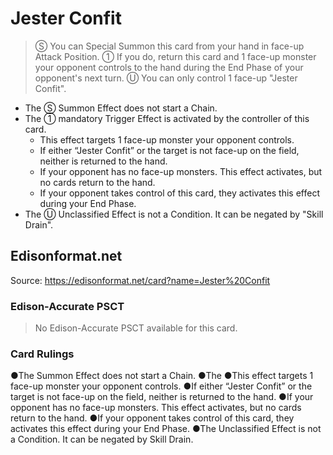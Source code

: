 # Jester Confit

> Ⓢ You can Special Summon this card from your hand in face-up Attack Position. ① If you do, return this card and 1 face-up monster your opponent controls to the hand during the End Phase of your opponent's next turn. Ⓤ You can only control 1 face-up "Jester Confit".

*   The Ⓢ Summon Effect does not start a Chain.
*   The ① mandatory Trigger Effect is activated by the controller of this card.
    *   This effect targets 1 face-up monster your opponent controls.
    *   If either “Jester Confit” or the target is not face-up on the field, neither is returned to the hand.
    *   If your opponent has no face-up monsters. This effect activates, but no cards return to the hand.
    *   If your opponent takes control of this card, they activates this effect during your End Phase.
*   The Ⓤ Unclassified Effect is not a Condition. It can be negated by "Skill Drain".

## Edisonformat.net

Source: https://edisonformat.net/card?name=Jester%20Confit

### Edison-Accurate PSCT

> No Edison-Accurate PSCT available for this card.

### Card Rulings

●The Summon Effect does not start a Chain.
●The ●This effect targets 1 face-up monster your opponent controls.
●If either “Jester Confit” or the target is not face-up on the field, neither is returned to the hand.
●If your opponent has no face-up monsters. This effect activates, but no cards return to the hand.
●If your opponent takes control of this card, they activates this effect during your End Phase.
●The Unclassified Effect is not a Condition. It can be negated by Skill Drain.
            
